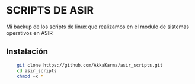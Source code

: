 # SCRIPTS DE ASIR

Mi backup de los scripts de linux que realizamos en el modulo de sistemas operativos en ASIR

## Instalación
```bash
    git clone https://github.com/AkkaKarma/asir_scripts.git
    cd asir_scripts
    chmod +x *
```
